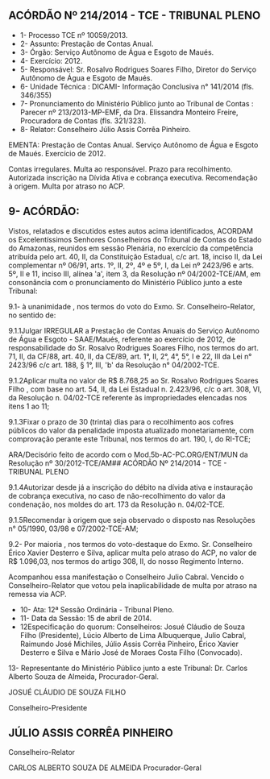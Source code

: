 
## ACÓRDÃO Nº 214/2014 - TCE - TRIBUNAL PLENO

- 1- Processo TCE nº 10059/2013.
- 2- Assunto: Prestação de Contas Anual.
- 3- Órgão: Serviço Autônomo de Água e Esgoto de Maués.
- 4- Exercício: 2012.
- 5- Responsável: Sr. Rosalvo Rodrigues Soares Filho, Diretor do Serviço Autônomo de Água e Esgoto de Maués.
- 6- Unidade Técnica : DICAMI- Informação Conclusiva n° 141/2014 (fls. 346/355)
- 7-  Pronunciamento  do Ministério  Público  junto  ao Tribunal  de  Contas :  Parecer  nº 213/2013-MP-EMF,  da  Dra.  Elissandra  Monteiro  Freire,  Procuradora  de  Contas  (fls. 321/323).
- 8- Relator: Conselheiro Júlio Assis Corrêa Pinheiro.

EMENTA: Prestação de Contas Anual. Serviço Autônomo de Água e Esgoto de Maués. Exercício de 2012.

Contas irregulares. Multa ao responsável. Prazo  para  recolhimento.  Autorizada  inscrição na Dívida Ativa e cobrança executiva. Recomendação  à  origem. Multa  por  atraso  no ACP.

## 9- ACÓRDÃO:

Vistos, relatados e discutidos estes autos acima identificados,  ACORDAM os Excelentíssimos  Senhores  Conselheiros  do  Tribunal  de  Contas  do  Estado  do Amazonas, reunidos em sessão Plenária, no exercício da competência atribuída pelo art. 40, II, da Constituição Estadual, c/c art. 18, inciso II, da Lei complementar nº 06/91, arts. 1º,  II,  2º,  4º  e  5º,  I,  da  Lei  nº  2423/96  e  arts.  5º,  II  e  11,  inciso  III,  alínea  'a',  item  3,  da Resolução nº 04/2002-TCE/AM, em consonância com o pronunciamento do  Ministério Público junto a este Tribunal:

9.1- à unanimidade , nos termos do voto do Exmo. Sr. Conselheiro-Relator, no sentido de:

9.1.1Julgar IRREGULAR a  Prestação  de  Contas  Anuais  do  Serviço Autônomo  de  Água  e  Esgoto  -  SAAE/Maués,  referente  ao  exercício  de  2012,  de responsabilidade  do  Sr.  Rosalvo  Rodrigues  Soares  Filho,  nos  termos  do  art.  71,  II,  da CF/88, art. 40, II, da CE/89, art. 1°, II, 2°, 4°, 5°, I e 22, III da Lei n° 2423/96 c/c art. 188, § 1°, III, 'b' da Resolução n° 04/2002-TCE.

9.1.2Aplicar multa no  valor  de R$ 8.768,25 ao Sr. Rosalvo Rodrigues Soares Filho , com base no art. 54, II, da Lei Estadual n. 2.423/96, c/c o art. 308, VI, da Resolução n. 04/02-TCE referente às impropriedades elencadas nos itens 1 ao 11;

9.1.3Fixar o  prazo  de  30  (trinta)  dias  para  o  recolhimento  aos  cofres públicos do valor  da penalidade imposta atualizado monetariamente, com comprovação perante este Tribunal, nos termos do art. 190, I, do RI-TCE;

ARA/Decisório feito de acordo com o Mod.5b-AC-PC.ORG/ENT/MUN da Resolução nº 30/2012-TCE/AM## ACÓRDÃO Nº 214/2014 - TCE - TRIBUNAL PLENO

9.1.4Autorizar desde  já a inscrição do débito na  dívida ativa e instauração de cobrança executiva, no caso de não-recolhimento do valor da condenação, nos moldes do art. 173 da Resolução n. 04/02-TCE.

9.1.5Recomendar à origem que seja observado o disposto nas Resoluções n° 05/1990, 03/98 e 07/2002-TCE-AM;

9.2- Por maioria ,  nos termos do voto-destaque do Exmo. Sr. Conselheiro Érico  Xavier  Desterro  e  Silva, aplicar  multa pelo  atraso  do  ACP, no  valor  de  R$ 1.096,03, nos termos do artigo 308, II, do nosso Regimento Interno.

Acompanhou  essa  manifestação  o  Conselheiro  Julio  Cabral.  Vencido  o Conselheiro-Relator que votou pela  inaplicabilidade de multa por atraso na remessa via ACP.

- 10- Ata: 12ª Sessão Ordinária - Tribunal Pleno.
- 11- Data da Sessão: 15 de abril de 2014.
- 12Especificação do quorum: Conselheiros: Josué Cláudio de Souza Filho (Presidente), Lúcio Alberto de Lima Albuquerque,  Julio Cabral, Raimundo José Michiles, Júlio Assis Corrêa Pinheiro, Érico Xavier Desterro e Silva e Mário José de Moraes Costa Filho (Convocado).

13-  Representante  do  Ministério  Público  junto  a  este Tribunal: Dr. Carlos  Alberto Souza de Almeida, Procurador-Geral.

JOSUÉ CLÁUDIO DE SOUZA FILHO

Conselheiro-Presidente

## JÚLIO ASSIS CORRÊA PINHEIRO

Conselheiro-Relator

CARLOS ALBERTO SOUZA DE ALMEIDA Procurador-Geral